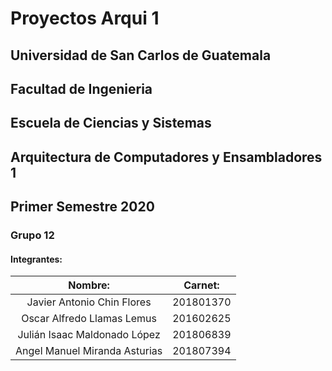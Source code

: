 # Proyectos Arqui 1
## Universidad de San Carlos de Guatemala
## Facultad de Ingenieria
## Escuela de Ciencias y Sistemas
## Arquitectura de Computadores y Ensambladores 1
## Primer Semestre 2020
### Grupo 12
#### Integrantes:
| Nombre:                       | Carnet:   |
|:-----------------------------:|:---------:|
| Javier Antonio Chin Flores    | 201801370 | 
| Oscar Alfredo Llamas Lemus    | 201602625 |
| Julián Isaac Maldonado López  | 201806839 |
| Angel Manuel Miranda Asturias | 201807394 |